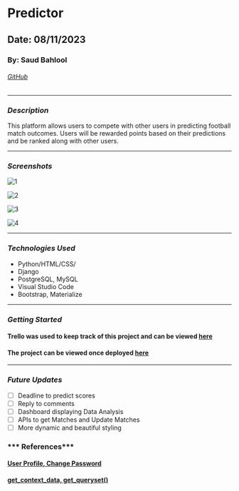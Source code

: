 # Predictor

## Date: 08/11/2023

### By: Saud Bahlool

###### [GitHub](https://github.com/sbahlool/predictor-app)

---

### ***Description***
This platform allows users to compete with other users in predicting football match outcomes. Users will be rewarded points based on their predictions and be ranked along with other users.

---

### ***Screenshots***

![1](./main_app/static/uploads/Screenshot%202023-11-16%20at%201.26.18%20AM.png)

![2](../Predictor/main_app/static/uploads/Screenshot%202023-11-16%20at%201.26.33%20AM.png)

![3](../Predictor/main_app/static/uploads/Screenshot%202023-11-16%20at%201.26.40%20AM.png)

![4](../Predictor/main_app/static/uploads/Screenshot%202023-11-16%20at%201.26.47%20AM.png)

---

### ***Technologies Used***
* Python/HTML/CSS/
* Django
* PostgreSQL, MySQL
* Visual Studio Code
* Bootstrap, Materialize

---

### ***Getting Started***

#### Trello was used to keep track of this project and can be viewed [here](https://trello.com/b/vRmhjSHF/predictor)
#### The project can be viewed once deployed [here]()

---

### ***Future Updates***
- [ ] Deadline to predict scores
- [ ] Reply to comments
- [ ] Dashboard displaying Data Analysis
- [ ] APIs to get Matches and Update Matches
- [ ] More dynamic and beautiful styling

### *** References***
#### [User Profile, Change Password](https://dev.to/earthcomfy/django-user-profile-3hik)
#### [get_context_data, get_queryset()](https://medium.com/@hassanraza/when-to-use-get-get-queryset-get-context-data-in-django-952df6be036a#:~:text=get_queryset(),Django%20documentation%20on%20the%20subject.)

